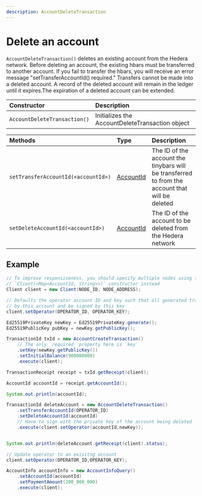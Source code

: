 ```yaml
---
description: AccountDeleteTransaction
---
```


# Delete an account

`AccountDeleteTransaction()` deletes an existing account from the Hedera network. Before deleting an account, the existing hbars must be transferred to another account. If you fail to transfer the hbars, you will receive an error message "setTransferAccountId\(\) required." Transfers cannot be made into a deleted account. A record of the deleted account will remain in the ledger until it expires.The expiration of a deleted account can be extended.

| Constructor | Description |
| :--- | :--- |
| `AccountDeleteTransaction()` | Initializes the AccountDeleteTransaction object |

| Methods | Type | Description |
| :--- | :--- | :--- |
| `setTransferAccountId(<accountId>)` | [AccountId](../user-defined-data-types.md#accountid) | The ID of the account the tinybars will be transferred to from the account that will be deleted |
| `setDeleteAccountId(<accountId>)` | [AccountId](../user-defined-data-types.md#accountid) | The ID of the account to be deleted from the Hedera network |

##  Example

```java
// To improve responsiveness, you should specify multiple nodes using the
// `Client(<Map<AccountId, String>>)` constructor instead
Client client = new Client(NODE_ID, NODE_ADDRESS);

// Defaults the operator account ID and key such that all generated transactions will be paid for
// by this account and be signed by this key
client.setOperator(OPERATOR_ID, OPERATOR_KEY);

Ed25519PrivateKey newKey = Ed25519PrivateKey.generate();
Ed25519PublicKey pubKey = newKey.getPublicKey();

TransactionId txId = new AccountCreateTransaction()
    // The only _required_ property here is `key`
    .setKey(newKey.getPublicKey())
    .setInitialBalance(900000000)
    .execute(client);

TransactionReceipt receipt = txId.getReceipt(client);

AccountId accountId = receipt.getAccountId();

System.out.println(accountId);

TransactionId deleteAccount = new AccountDeleteTransaction()
    .setTransferAccountId(OPERATOR_ID)
    .setDeleteAccountId(accountId)
    // Have to sign with the private key of the account being deleted 
    .execute(client.setOperator(accountId,newKey));


System.out.println(deleteAccount.getReceipt(client).status);

// Update operator to an exisitng account
client.setOperator(OPERATOR_ID,OPERATOR_KEY);

AccountInfo accountInfo = new AccountInfoQuery()
    .setAccountId(accountId)
    .setPaymentAmount(200_000_000)
    .execute(client);

```



